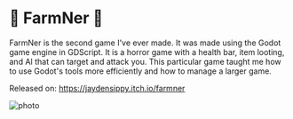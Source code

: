 # 🔦 FarmNer 🔦

FarmNer is the second game I've ever made. It was made using the Godot game engine in GDScript. It is a horror game with a health bar, item looting, and AI that can target and attack you. This particular game taught me how to use Godot's tools more efficiently and how to manage a larger game.

Released on: https://jaydensippy.itch.io/farmner

![photo](https://jaydensipe.github.io/images/farmnerpic.jpg)

